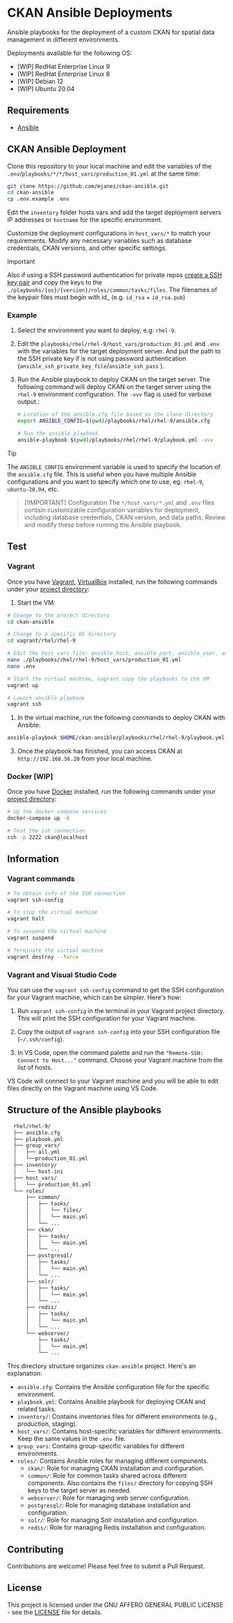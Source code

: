 # CKAN Ansible Deployments
Ansible playbooks for the deployment of a custom CKAN for spatial data management in different environments.

Deployments available for the following OS:
  - [WIP] RedHat Enterprise Linux 9
  - [WIP] RedHat Enterprise Linux 8
  - [WIP] Debian 12
  - [WIP] Ubuntu 20.04

## Requirements
- [Ansible](https://docs.ansible.com/ansible/latest/installation_guide/intro_installation.html)

## CKAN Ansible Deployment
Clone this repository to your local machine and edit the variables of the `.env`/`playbooks/*/*/host_vars/production_01.yml` at the same time:

```bash
git clone https://github.com/mjanez/ckan-ansible.git
cd ckan-ansible
cp .env.example .env
```

Edit the `inventory` folder hosts vars and add the target deployment servers IP addresses or `hostname` for the specific environment.

Customize the deployment configurations in `host_vars/*` to match your requirements. Modify any necessary variables such as database credentials, CKAN versions, and other specific settings.

>[!IMPORTANT]
> Also if using a SSH password authentication for private repos [create a SSH key pair](.ssh/keys/README.md) and copy the keys to the `./playbooks/{os}/{version}/roles/common/tasks/files`. The filenames of the keypair files must begin with id_ (e.g. `id_rsa` + `id_rsa.pub`)


### Example
1. Select the environment you want to deploy, e.g: `rhel-9`.

2. Edit the `playbooks/rhel/rhel-9/host_vars/production_01.yml` and `.env` with the variables for the target deployment server. And put the path to the SSH private key if is not using password authentication (`ansible_ssh_private_key_file`/`ansible_ssh_pass` ).

3. Run the Ansible playbook to deploy CKAN on the target server. The following command will deploy CKAN on the target server using the `rhel-9` environment configuration. The `-vvv` flag is used for verbose output.:

    ```bash
    # Location of the ansible.cfg file based on the clone directory
    export ANSIBLE_CONFIG=$(pwd)/playbooks/rhel/rhel-9/ansible.cfg

    # Run the ansible playbook
    ansible-playbook $(pwd)/playbooks/rhel/rhel-9/playbook.yml -vvv
    ```

> [!TIP]
> The `ANSIBLE_CONFIG` environment variable is used to specify the location of the `ansible.cfg` file. This is useful when you have multiple Ansible configurations and you want to specify which one to use, eg. `rhel-9`, `ubuntu-20.04`, etc.

> [!IMPORTANT] Configuration
> The `*/host_vars/*.yml` and `.env` files contain customizable configuration variables for deployment, including database credentials, CKAN version, and data paths. Review and modify these before running the Ansible playbook.

## Test
### Vagrant
Once you have [Vagrant](https://www.vagrantup.com/docs/installation), [VirtualBox](https://www.virtualbox.org/)  installed, run the following commands under your [project directory](https://learn.hashicorp.com/tutorials/vagrant/getting-started-project-setup?in=vagrant/getting-started):

1. Start the VM:

  ```bash
  # Change to the project directory
  cd ckan-ansible

  # Change to a specific OS directory
  cd vagrant/rhel/rhel-9

  # Edit the host_vars file: ansible_host, ansible_port, ansible_user, ansible_ssh_pass with the Vagrantfile values and .env file as needed
  nano ./playbooks/rhel/rhel-9/host_vars/production_01.yml
  nano .env

  # Start the virtual machine, vagrant copy the playbooks to the VM
  vagrant up

  # Launch ansible playbook
  vagrant ssh
  ```

1. In the virtual machine, run the following commands to deploy CKAN with Ansible:

  ```bash
  ansible-playbook $HOME/ckan-ansible/playbooks/rhel/rhel-9/playbook.yml -vvv
  ```

3. Once the playbook has finished, you can access CKAN at `http://192.168.56.20` from your local machine.

### Docker [WIP]
Once you have [Docker](https://docs.docker.com/get-docker/) installed, run the following commands under your [project directory](https://docs.docker.com/compose/gettingstarted/):

```bash
# Up the docker compose services
docker-compose up -d

# Test the ssh connection
ssh -p 2222 ckan@localhost
```

## Information
### Vagrant commands
```bash
# To obtain info of the SSH connection
vagrant ssh-config

# To stop the virtual machine
vagrant halt

# To suspend the virtual machine
vagrant suspend

# Terminate the virtual machine
vagrant destroy --force
```

### Vagrant and Visual Studio Code
You can use the `vagrant ssh-config` command to get the SSH configuration for your Vagrant machine, which can be simpler. Here's how:

1. Run `vagrant ssh-config` in the terminal in your Vagrant project directory. This will print the SSH configuration for your Vagrant machine.

2. Copy the output of `vagrant ssh-config` into your SSH configuration file (`~/.ssh/config`).

3. In VS Code, open the command palette and run the `"Remote-SSH: Connect to Host..."` command. Choose your Vagrant machine from the list of hosts.

VS Code will connect to your Vagrant machine and you will be able to edit files directly on the Vagrant machine using VS Code.

## Structure of the Ansible playbooks
  ```bash
    rhel/rhel-9/
    ├── ansible.cfg
    ├── playbook.yml
    ├── group_vars/
    │   ├── all.yml
    │   └──production_01.yml
    ├── inventory/
    │   └── host.ini
    ├── host_vars/
    │   └── production_01.yml
    └── roles/
        ├── common/
        │   ├── tasks/
        │   │   └── files/
        │   │   └── main.yml
        │   └── ...
        ├── ckan/
        │   ├── tasks/
        │   │   └── main.yml
        │   └── ...
        ├── postgresql/
        │   ├── tasks/
        │   │   └── main.yml
        │   └── ...
        ├── solr/
        │   ├── tasks/
        │   │   └── main.yml
        │   └── ...
        ├── redis/
        │   ├── tasks/
        │   │   └── main.yml
        │   └── ...
        └── webserver/
            ├── tasks/
            │   └── main.yml
            └── ...
  ```

This directory structure organizes `ckan-ansible` project. Here's an explanation:

* `ansible.cfg`: Contains the Ansible configuration file for the specific environment.	
* `playbook.yml`: Contains Ansible playbook for deploying CKAN and related tasks.
* `inventory/`: Contains inventories files for different environments (e.g., production, staging).
* `host_vars/`: Contains host-specific variables for different environments. Keep the same values in the `.env `file.
* `group_vars`: Contains group-specific variables for different environments.
* `roles/`: Contains Ansible roles for managing different components.
  * `ckan/`: Role for managing CKAN installation and configuration.
  * `common/`: Role for common tasks shared across different components. Also contains the `files/` directory for copying SSH keys to the target server as needed.
  * `webserver/`: Role for managing web server configuration.
  * `postgresql/`: Role for managing database installation and configuration.
  * `solr/`: Role for managing Solr installation and configuration.
  * `redis/`: Role for managing Redis installation and configuration.

## Contributing
Contributions are welcome! Please feel free to submit a Pull Request.

## License
This project is licensed under the GNU AFFERO GENERAL PUBLIC LICENSE - see the [LICENSE](LICENSE) file for details.